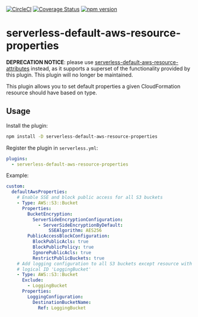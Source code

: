 [![CircleCI](https://circleci.com/gh/neverendingqs/serverless-default-aws-resource-properties.svg?style=svg)](https://circleci.com/gh/neverendingqs/serverless-default-aws-resource-properties)
[![Coverage Status](https://coveralls.io/repos/github/neverendingqs/serverless-default-aws-resource-properties/badge.svg?branch=master)](https://coveralls.io/github/neverendingqs/serverless-default-aws-resource-properties?branch=master)
[![npm version](https://badge.fury.io/js/serverless-default-aws-resource-properties.svg)](https://badge.fury.io/js/serverless-default-aws-resource-properties)

# serverless-default-aws-resource-properties

**DEPRECATION NOTICE**: please use [serverless-default-aws-resource-attributes](https://github.com/neverendingqs/serverless-default-aws-resource-attributes) instead, as it supports a superset of the functionality provided by this plugin.
This plugin will no longer be maintained.

This plugin allows you to set default properties a given CloudFormation resource
should have based on type.

## Usage

Install the plugin:

```sh
npm install -D serverless-default-aws-resource-properties
```

Register the plugin in `serverless.yml`:

```yaml
plugins:
  - serverless-default-aws-resource-properties
```

Example:

```yaml
custom:
  defaultAwsProperties:
    # Enable SSE and block public access for all S3 buckets
    - Type: AWS::S3::Bucket
      Properties:
        BucketEncryption:
          ServerSideEncryptionConfiguration:
            - ServerSideEncryptionByDefault:
                SSEAlgorithm: AES256
        PublicAccessBlockConfiguration:
          BlockPublicAcls: true
          BlockPublicPolicy: true
          IgnorePublicAcls: true
          RestrictPublicBuckets: true
    # Add logging configuration to all S3 buckets except resource with
    # logical ID 'LoggingBucket'
    - Type: AWS::S3::Bucket
      Exclude:
        - LoggingBucket
      Properties:
        LoggingConfiguration:
          DestinationBucketName:
            Ref: LoggingBucket
```
